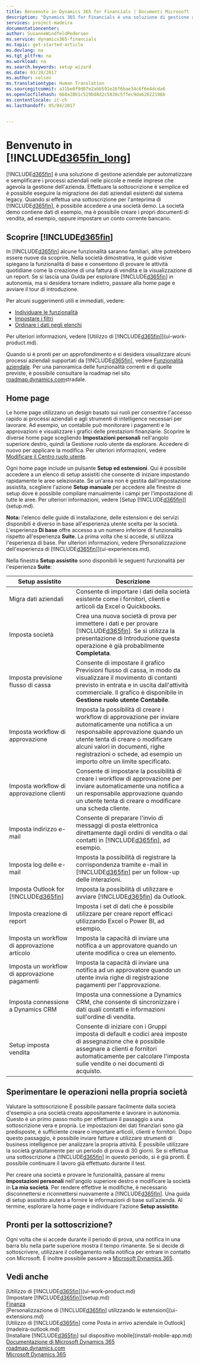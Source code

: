 ```yaml
---
title: Benvenuto in Dynamics 365 for Financials | Documenti Microsoft
description: "Dynamics 365 for Financials è una soluzione di gestione aziendale per automatizzare e semplificare i processi aziendali nelle piccole e medie imprese che agevola la gestione dell&quot;azienda. Effettuare la sottoscrizione è semplice ed è possibile eseguire la migrazione dei dati aziendali esistenti dal sistema legacy."
services: project-madeira
documentationcenter: 
author: SusanneWindfeldPedersen
ms.service: dynamics365-financials
ms.topic: get-started-article
ms.devlang: na
ms.tgt_pltfrm: na
ms.workload: na
ms.search.keywords: setup wizard
ms.date: 03/28/2017
ms.author: solsen
ms.translationtype: Human Translation
ms.sourcegitcommit: a31be0f9d07e2abb591e26f6bae34c6f6e4dcda6
ms.openlocfilehash: 668a28b1c529bd8d2c5838c5ffec9da62622196b
ms.contentlocale: it-ch
ms.lasthandoff: 05/04/2017


---
```

# <a name="welcome-to-included365finlongincludesd365finlongmdmd"></a>Benvenuto in [!INCLUDE[d365fin_long](includes/d365fin_long_md.md)]
[!INCLUDE[d365fin](includes/d365fin_md.md)] è una soluzione di gestione aziendale per automatizzare e semplificare i processi aziendali nelle piccole e medie imprese che agevola la gestione dell'azienda. Effettuare la sottoscrizione è semplice ed è possibile eseguire la migrazione dei dati aziendali esistenti dal sistema legacy.
Quando si effettua una sottoscrizione per l'anteprima di [!INCLUDE[d365fin](includes/d365fin_md.md)], è possibile accedere a una società demo. La società demo contiene dati di esempio, ma è possibile creare i propri documenti di vendita, ad esempio, oppure impostare un conto corrente bancario.  

## <a name="get-to-know-included365finincludesd365finmdmd"></a>Scoprire [!INCLUDE[d365fin](includes/d365fin_md.md)]
In [!INCLUDE[d365fin](includes/d365fin_md.md)] alcune funzionalità saranno familiari, altre potrebbero essere nuove da scoprire. Nella società dimostrativa, le guide visive spiegano la funzionalità di base e consentono di provare le attività quotidiane come la creazione di una fattura di vendita e la visualizzazione di un report. Se si lascia una Guida per esplorare [!INCLUDE[d365fin](includes/d365fin_md.md)] in autonomia, ma si desidera tornare indietro, passare alla home page e avviare il tour di introduzione.  

Per alcuni suggerimenti utili e immediati, vedere:  

* [Individuare le funzionalità](ui-search.md)  
* [Impostare i filtri](ui-enter-criteria-filters.md)  
* [Ordinare i dati negli elenchi](ui-sorting.md)  

Per ulteriori informazioni, vedere [Utilizzo di [!INCLUDE[d365fin](includes/d365fin_md.md)]](ui-work-product.md).  

Quando si è pronti per un approfondimento e si desidera visualizzare alcuni processi aziendali supportati da [!INCLUDE[d365fin](includes/d365fin_md.md)], vedere [Funzionalità aziendale](madeira-business-functionality.md). Per una panoramica delle funzionalità correnti e di quelle previste, è possibile consultare la roadmap nel sito [roadmap.dynamics.com](https://roadmap.dynamics.com/#edition=1#application=a56e2c12-2a92-e611-80dc-c4346bac0910#status=3a708a86-ae97-e611-80df-c4346baceb68)stradale.  

## <a name="the-home-pages"></a>Home page
Le home page utilizzano un design basato sui ruoli per consentire l'accesso rapido ai processi aziendali e agli strumenti di intelligence necessari per lavorare. Ad esempio, un contabile può monitorare i pagamenti e le approvazioni e visualizzare i grafici delle prestazioni finanziarie. Scoprire le diverse home page scegliendo **Impostazioni personali** nell'angolo superiore destro, quindi la Gestione ruolo utente da esplorare. Accedere di nuovo per applicare la modifica. Per ulteriori informazioni, vedere [Modificare il Centro ruolo utente](change-role.md).  

Ogni home page include un pulsante **Setup ed estensioni**. Qui è possibile accedere a un elenco di setup assistiti che consente di iniziare impostando rapidamente le aree selezionate. Se un'area non è gestita dall'impostazione assistita, scegliere l'azione **Setup manuale** per accedere alle finestre di setup dove è possibile compilare manualmente i campi per l'impostazione di tutte le aree. Per ulteriori informazioni, vedere [Setup [!INCLUDE[d365fin](includes/d365fin_md.md)]](setup.md).  

**Nota:** l'elenco delle guide di installazione, delle estensioni e dei servizi disponibili è diverso in base all'esperienza utente scelta per la società. L'esperienza **Di base** offre accesso a un numero inferiore di funzionalità rispetto all'esperienza **Suite**. La prima volta che si accede, si utilizza l'esperienza di base. Per ulteriori informazioni, vedere [Personalizzazione dell'esperienza di [!INCLUDE[d365fin](includes/d365fin_md.md)]](ui-experiences.md).  

Nella finestra **Setup assistito** sono disponibili le seguenti funzionalità per l'esperienza **Suite**:

| Setup assistito | Descrizione |
| --- | --- |
| Migra dati aziendali |Consente di importare i dati della società esistente come i fornitori, clienti e articoli da Excel o Quickbooks. |
| Imposta società |Crea una nuova società di prova per immettere i dati e per provare [!INCLUDE[d365fin](includes/d365fin_md.md)]. Se si utilizza la presentazione di Introduzione questa operazione è già probabilmente **Completata**. |
| Imposta previsione flusso di cassa |Consente di impostare il grafico Previsioni flusso di cassa, in modo da visualizzare il movimento di contanti previsto in entrata e in uscita dall'attività commerciale. Il grafico è disponibile in **Gestione ruolo utente Contabile**. |
| Imposta workflow di approvazione |Imposta la possibilità di creare i workflow di approvazione per inviare automaticamente una notifica a un responsabile approvazione quando un utente tenta di creare o modificare alcuni valori in documenti, righe registrazioni o schede, ad esempio un importo oltre un limite specificato. |
| Imposta workflow di approvazione clienti |Consente di impostare la possibilità di creare i workflow di approvazione per inviare automaticamente una notifica a un responsabile approvazione quando un utente tenta di creare o modificare una scheda cliente. |
| Imposta indirizzo e-mail |Consente di preparare l'invio di messaggi di posta elettronica direttamente dagli ordini di vendita o dai contatti in [!INCLUDE[d365fin](includes/d365fin_md.md)], ad esempio. |
| Imposta log delle e-mail |Imposta la possibilità di registrare la corrispondenza tramite e-mail in [!INCLUDE[d365fin](includes/d365fin_md.md)] per un follow-up delle interazioni. |
| Imposta Outlook for [!INCLUDE[d365fin](includes/d365fin_md.md)] |Imposta la possibilità di utilizzare e avviare [!INCLUDE[d365fin](includes/d365fin_md.md)] da Outlook. |
| Imposta creazione di report |Imposta i set di dati che è possibile utilizzare per creare report efficaci utilizzando Excel o Power BI, ad esempio. |
| Imposta un workflow di approvazione articolo |Imposta la capacità di inviare una notifica a un approvatore quando un utente modifica o crea un elemento. |
| Imposta un workflow di approvazione pagamenti |Imposta la capacità di inviare una notifica ad un approvatore quando un utente invia righe di registrazione pagamenti per l'approvazione. |
| Imposta connessione a Dynamics CRM |Imposta una connessione a Dynamics CRM, che consente di sincronizzare i dati quali contatti e informazioni sull'ordine di vendita. |
| Setup imposta vendita |Consente di iniziare con i Gruppi imposta di default e codici area imposte di assegnazione che è possibile assegnare a clienti e fornitori automaticamente per calcolare l'imposta sulle vendite o nei documenti di acquisto. |

## <a name="trying-things-out-in-your-own-company"></a>Sperimentare le operazioni nella propria società
Valutare la sottoscrizione È possibile passare facilmente dalla società d'esempio a una società creata appositamente e lavorare in autonomia. Questo è un primo passo molto per effettuare il passaggio a una sottoscrizione vera e propria. Le impostazioni dei dati finanziari sono già predisposte, è sufficiente creare o importare articoli, clienti e fornitori. Dopo questo passaggio, è possibile inviare fatture e utilizzare strumenti di business intelligence per analizzare la propria attività. È possibile utilizzare la società gratuitamente per un periodo di prova di 30 giorni. Se si effettua una sottoscrizione a [!INCLUDE[d365fin](includes/d365fin_md.md)] in questo periodo, si è già pronti. È possibile continuare il lavoro già effettuato durante il test.  

Per creare una società e provare le funzionalità, passare al menu **Impostazioni personali** nell'angolo superiore destro e modificare la società in **La mia società**. Per rendere effettive le modifiche, è necessario disconnettersi e riconnettersi nuovamente a [!INCLUDE[d365fin](includes/d365fin_md.md)]. Una guida di setup assistito aiuterà a fornire le informazioni di base sull'azienda. Al termine, esplorare la home page e individuare l'azione **Setup assistito**.  

## <a name="ready-to-subscribe"></a>Pronti per la sottoscrizione?
Ogni volta che si accede durante il periodo di prova, una notifica in una barra blu nella parte superiore mostra il tempo rimanente. Se si decide di sottoscrivere, utilizzare il collegamento nella notifica per entrare in contatto con Microsoft. È inoltre possibile passare a [Microsoft Dynamics 365](https://go.microsoft.com/fwlink/?linkid=828707).

## <a name="see-also"></a>Vedi anche
[Utilizzo di [!INCLUDE[d365fin](includes/d365fin_md.md)]](ui-work-product.md)  
[Impostare [!INCLUDE[d365fin](includes/d365fin_md.md)]](setup.md)  
[Finanza](finance.md)  
[Personalizzazione di [!INCLUDE[d365fin](includes/d365fin_md.md)] utilizzando le estensioni](ui-extensions.md)  
[Utilizzo di [!INCLUDE[d365fin](includes/d365fin_md.md)] come Posta in arrivo aziendale in Outlook](madeira-outlook.md)  
[Installare [!INCLUDE[d365fin](includes/d365fin_md.md)] sul dispositivo mobile](install-mobile-app.md)  
[Documentazione di Microsoft Dynamics 365](https://docs.microsoft.com/en-us/dynamics365/#pivot=solutions&panel=solutions_financials)  
[roadmap.dynamics.com](https://roadmap.dynamics.com/#edition=1#application=a56e2c12-2a92-e611-80dc-c4346bac0910#status=3a708a86-ae97-e611-80df-c4346baceb68)  
[Microsoft Dynamics 365](https://go.microsoft.com/fwlink/?linkid=828707)  

